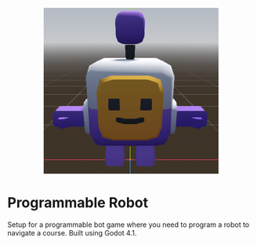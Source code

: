 <p align="center"><img src="icon.png"/></p>

# Programmable Robot

Setup for a programmable bot game where you need to program a robot to navigate a course. Built using Godot 4.1.
